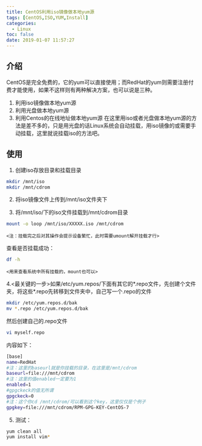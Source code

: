 ```yaml
---
title: CentOS利用iso镜像做本地yum源
tags: [CentOS,ISO,YUM,Install]
categories:
  - Linux
toc: false
date: 2019-01-07 11:57:27
---
```


## 介绍
CentOS是完全免费的，它的yum可以直接使用；而RedHat的yum则需要注册付费才能使用，如果不这样则有两种解决方案，也可以说是三种。
1. 利用iso镜像做本地yum源
2. 利用光盘做本地yum源
3. 利用Centos的在线地址做本地yum源
在这里用iso或者光盘做本地yum源的方法是差不多的，只是用光盘的话Linux系统会自动挂载，用iso镜像的或需要手动挂载，这里就说挂载iso的方法吧。

## 使用
1. 创建iso存放目录和挂载目录
```bash
mkdir /mnt/iso 
mkdir /mnt/cdrom
```

2. 将iso镜像文件上传到/mnt/iso文件夹下

3. 将/mnt/iso/下的iso文件挂载到/mnt/cdrom目录
```bash
mount -o loop /mnt/iso/XXXXX.iso /mnt/cdrom 
```
	<注：挂载完之后对其操作会提示设备繁忙，此时需要umount解开挂载才行>


查看是否挂载成功： 
```bash
df -h
```
	<用来查看系统中所有挂载的，mount也可以>

4.<最关键的一步>如果/etc/yum.repos/下面有其它的*.repo文件，先创建个文件夹，将这些*.repo先转移到文件夹中，自己写一个.repo的文件
```bash
mkdir /etc/yum.repos.d/bak
mv *.repo /etc/yum.repos.d/bak 
```
 然后创建自己的.repo文件
```bash
vi myself.repo
```

 内容如下：
```bash
[base]
name=RedHat
#注：这里的baseurl就是你挂载的目录，在这里是/mnt/cdrom
baseurl=file:///mnt/cdrom    
#注：这里的值enabled一定要为1  
enabled=1                    
#gpgckeck的值无所谓
gpgckeck=0
#注：这个你cd /mnt/cdrom/可以看到这个key，这里仅仅是个例子
gpgkey=file:///mnt/cdrom/RPM-GPG-KEY-CentOS-7
```
                   
5. 测试：
```bash
yum clean all
yum install vim*
```